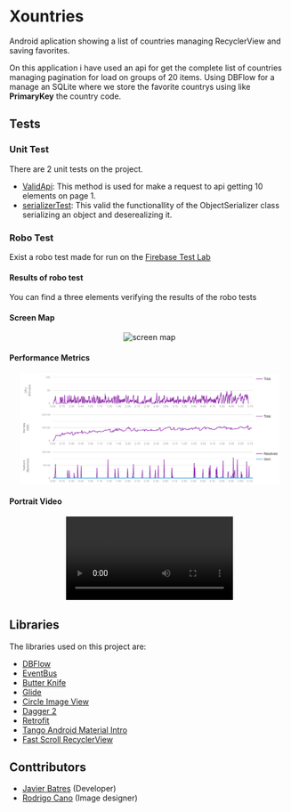 # Xountries
Android aplication showing a list of countries managing RecyclerView and saving favorites.

On this application i have used an api for get the complete list of countries managing pagination for load on groups of 20 items. Using DBFlow for a manage an SQLite where we store the favorite countrys using like **PrimaryKey** the country code.

## Tests
### Unit Test
There are 2 unit tests on the project.
- [ValidApi](https://github.com/fjbatresv/Xountries/blob/master/app/src/test/java/gt/com/fjbatresv/xountries/UnitTests.java#L30):  This method is used for make a request to api getting 10 elements on page 1.
- [serializerTest](https://github.com/fjbatresv/Xountries/blob/master/app/src/test/java/gt/com/fjbatresv/xountries/UnitTests.java#L51): This valid the functionallity of the ObjectSerializer class serializing an object and deserealizing it. 

### Robo Test

Exist a robo test made for run on the [Firebase Test Lab](https://firebase.google.com/products/test-lab/) 

#### Results  of robo test

You can find a three elements verifying the results of the robo tests

#### Screen Map

<center><img src="test%20results/20193001_1535/Screen%20Map.png" alt="screen map" height="500" /></center>

#### Performance Metrics

<center><img src="test%20results/20193001_1535/Performance%20metrics.png" alt="Performance Metrics" height="200" /></center>

#### Portrait Video

<center><video controls ><source src="test%20results/20193001_1535/Portrait%20Video.mp4" type="video/mp4">Your browser not supports video</video></center>
    
## Libraries

The libraries used on this project are:

- [DBFlow](https://github.com/agrosner/DBFlow)
- [EventBus](https://github.com/greenrobot/EventBus)
- [Butter Knife](https://github.com/JakeWharton/butterknife)
- [Glide](https://github.com/bumptech/glide)
- [Circle Image View](https://github.com/hdodenhof/CircleImageView)
- [Dagger 2](https://github.com/google/dagger)
- [Retrofit](https://github.com/square/retrofit)
- [Tango Android Material Intro](https://github.com/AppIntro/AppIntro)
- [Fast Scroll RecyclerView](https://github.com/AndroidDeveloperLB/LollipopContactsRecyclerViewFastScroller)

## Conttributors
- [Javier Batres](https://github.com/fjbatresv) (Developer)
- [Rodrigo Cano](https://github.com/rodjcano) (Image designer)